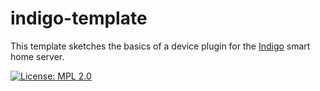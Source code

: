indigo-template
=============

This template sketches the basics of a device plugin for the [Indigo](http://www.indigodomo.com/) smart home server.

[![License: MPL 2.0](https://img.shields.io/badge/License-MPL%202.0-brightgreen.svg)](https://opensource.org/licenses/MPL-2.0)
